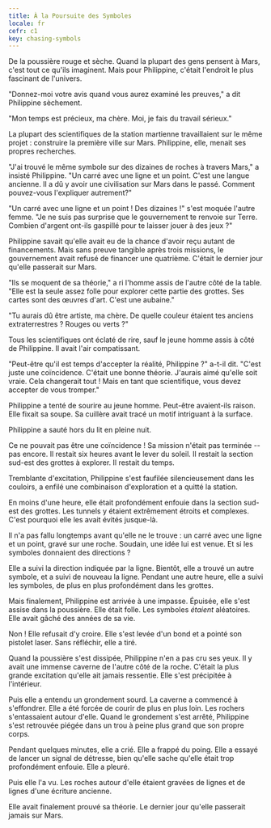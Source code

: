 ```yaml
---
title: À la Poursuite des Symboles
locale: fr
cefr: c1
key: chasing-symbols
---
```


De la poussière rouge et sèche. Quand la plupart des gens pensent à Mars, c'est tout ce qu'ils imaginent. Mais pour Philippine, c'était l'endroit le plus fascinant de l'univers.

"Donnez-moi votre avis quand vous aurez examiné les preuves," a dit Philippine sèchement.

"Mon temps est précieux, ma chère. Moi, je fais du travail sérieux."

La plupart des scientifiques de la station martienne travaillaient sur le même projet : construire la première ville sur Mars. Philippine, elle, menait ses propres recherches.

"J'ai trouvé le même symbole sur des dizaines de roches à travers Mars," a insisté Philippine. "Un carré avec une ligne et un point. C'est une langue ancienne. Il a dû y avoir une civilisation sur Mars dans le passé. Comment pouvez-vous l'expliquer autrement?"

"Un carré avec une ligne et un point ! Des dizaines !" s'est moquée l'autre femme. "Je ne suis pas surprise que le gouvernement te renvoie sur Terre. Combien d'argent ont-ils gaspillé pour te laisser jouer à des jeux ?"

Philippine savait qu'elle avait eu de la chance d'avoir reçu autant de financements. Mais sans preuve tangible après trois missions, le gouvernement avait refusé de financer une quatrième. C'était le dernier jour qu'elle passerait sur Mars.

"Ils se moquent de sa théorie," a ri l'homme assis de l'autre côté de la table. "Elle est la seule assez folle pour explorer cette partie des grottes. Ses cartes sont des œuvres d'art. C'est une aubaine."

"Tu aurais dû être artiste, ma chère. De quelle couleur étaient tes anciens extraterrestres ? Rouges ou verts ?"

Tous les scientifiques ont éclaté de rire, sauf le jeune homme assis à côté de Philippine. Il avait l'air compatissant.

"Peut-être qu'il est temps d'accepter la réalité, Philippine ?" a-t-il dit. "C'est juste une coïncidence. C'était une bonne théorie. J'aurais aimé qu'elle soit vraie. Cela changerait tout ! Mais en tant que scientifique, vous devez accepter de vous tromper."

Philippine a tenté de sourire au jeune homme. Peut-être avaient-ils raison. Elle fixait sa soupe. Sa cuillère avait tracé un motif intriguant à la surface.

Philippine a sauté hors du lit en pleine nuit.

Ce ne pouvait pas être une coïncidence ! Sa mission n'était pas terminée -- pas encore. Il restait six heures avant le lever du soleil. Il restait la section sud-est des grottes à explorer. Il restait du temps.

Tremblante d'excitation, Philippine s'est faufilée silencieusement dans les couloirs, a enfilé une combinaison d'exploration et a quitté la station.

En moins d'une heure, elle était profondément enfouie dans la section sud-est des grottes. Les tunnels y étaient extrêmement étroits et complexes. C'est pourquoi elle les avait évités jusque-là.

Il n'a pas fallu longtemps avant qu'elle ne le trouve : un carré avec une ligne et un point, gravé sur une roche. Soudain, une idée lui est venue. Et si les symboles donnaient des directions ?

Elle a suivi la direction indiquée par la ligne. Bientôt, elle a trouvé un autre symbole, et a suivi de nouveau la ligne. Pendant une autre heure, elle a suivi les symboles, de plus en plus profondément dans les grottes.

Mais finalement, Philippine est arrivée à une impasse. Épuisée, elle s'est assise dans la poussière. Elle était folle. Les symboles *étaient* aléatoires. Elle avait gâché des années de sa vie.

Non ! Elle refusait d'y croire. Elle s'est levée d'un bond et a pointé son pistolet laser. Sans réfléchir, elle a tiré.

Quand la poussière s'est dissipée, Philippine n'en a pas cru ses yeux. Il y avait une immense caverne de l'autre côté de la roche. C'était la plus grande excitation qu'elle ait jamais ressentie. Elle s'est précipitée à l'intérieur.

Puis elle a entendu un grondement sourd. La caverne a commencé à s'effondrer. Elle a été forcée de courir de plus en plus loin. Les rochers s'entassaient autour d'elle. Quand le grondement s'est arrêté, Philippine s'est retrouvée piégée dans un trou à peine plus grand que son propre corps.

Pendant quelques minutes, elle a crié. Elle a frappé du poing. Elle a essayé de lancer un signal de détresse, bien qu'elle sache qu'elle était trop profondément enfouie. Elle a pleuré.

Puis elle l'a vu. Les roches autour d'elle étaient gravées de lignes et de lignes d'une écriture ancienne.

Elle avait finalement prouvé sa théorie. Le dernier jour qu'elle passerait jamais sur Mars.